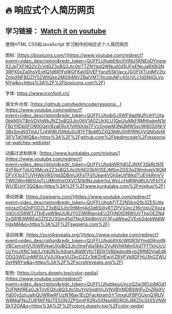 # 🔥 响应式个人简历网页
##  学习链接： [Watch it on youtube](https://youtu.be/oy8dSsK57Ps)
使用HTML CSS和JavaScript 学习制作的响应式个人简历网页

图标: [https://boxicons.com/](https://www.youtube.com/redirect?event=video_description&redir_token=QUFFLUhqbEl6c0VlNU5KNEpDYmpwX2JpTXFNQ2V2cVdGZ3xBQ3Jtc0trTTZNYlptQWNud0d5UFpENnJaRXBGN3RPX0xZa0hsVExKQ1d6R1FpWGFKaVlDVEFYand5SkVaczJGOFlXTUdMV2txZmpXNFBDZlY5ZWlIQkp2MG94NVZBalVMTi1IczduNFc4SUVLc1dSNjlGLVpNYw&q=https%3A%2F%2Fboxicons.com%2F) 

字体: https://www.iconfont.cn/

源文件仓库: [https://github.com/bedimcode/responsi...](https://www.youtube.com/redirect?event=video_description&redir_token=QUFFLUhqbGJXWF9adWJPcjhYUXp0bkN5VTBnVDVhWkJNZ3xBQ3Jtc0ttV1A0ZUhXLU1QeUluMkFRMHlxdmN1dFBzYllDb0FOMXlQeV8zaERsX1VKNXdsTFVzSngwM3NQMW5sUW80SXNrV3BxSmd5S1VqUTJ4WjBUSWduSU81YTBoMGZXQ3N6U0ljR1RNUjVQN0dvM3lFVTdOWQ&q=https%3A%2F%2Fgithub.com%2Fbedimcode%2Fresponsive-watches-website) 

动画过滤和排序: [https://www.kunkalabs.com/mixitup/](https://www.youtube.com/redirect?event=video_description&redir_token=QUFFLUhqbWRYdDZJNXF3SkRLN1E4VFBpYTdUQ1lMczk2Z3xBQ3Jtc0trNGl3b1h1SEJMSmZGS3p2WmhqeV9QMDFVX1p3TUVHWkVRSVptSDBmUXFaTFd1Ukw4VGh5eUlfWkdTUEVkRmVVTWtOWmNBSUpTLUMtdVotOXVCS0ktNzJqbm1oLWpLcHdRWjd6UUVFb1YzWU1EUnY3QQ&q=https%3A%2F%2Fwww.kunkalabs.com%2Fmixitup%2F) 

滑动效果: [https://swiperjs.com/](https://www.youtube.com/redirect?event=video_description&redir_token=QUFFLUhqbTlTZ2N5bnQ1b3ZESUtIemtzazlOd2hPODZLZ3xBQ3Jtc0ttMml4d3d6S0IyRTZPVVJnc216cVpUZXpzaVdOUG56WTJTbjEyeW9qUURJY0ZiWlRlampEU2FhN0tDNWlUVThpOEZNd2xQR1B3MlREaGZfS2U3Qm45dTNoX3lpWmVJV3FxaWhwZVExb2dobWdlWHgxMA&q=https%3A%2F%2Fswiperjs.com%2F) 

滚动效果: [https://scrollrevealjs.org/](https://www.youtube.com/redirect?event=video_description&redir_token=QUFFLUhqbXhXcWt0R3llYmd0RnotNVBCemxHVU5WRVkwUXxBQ3Jtc0treFdIa184c2VuNVhKMm5XdTFfTkhUcUUzYmJXNC1pb3JYdUN3cXdraHJRdWVtUTBDX1VBbkdmdlkyb2RfMDVjaEdKODQ3WDJnMlF0LVVJUXkwVUZkcDZZc1hKZHEwVjZBVFVkRDFHU3hGZWU2eHNRYw&q=https%3A%2F%2Fscrollrevealjs.org%2F) 

配色: [https://colors.dopely.top/color-pedia](https://www.youtube.com/redirect?event=video_description&redir_token=QUFFLUhqbkpuUnczQ2w3R1JoMGd1ZUFNN1REaGJkTnVEQXxBQ3Jtc0tuYnVlejdhVjJVNVBVMDBSWjFyZnZReXVYd00ySzhJalhQUWRwRFUzN1l6ay1EcDFacktram5YTmxaUFBPOUxnQ1RUVWRMaFNoZU81WFNUTE5ON3ZPSmtFR2RxSXNqdjRDRGhJMjZ0cGtXSVNWSkY2OA&q=https%3A%2F%2Fcolors.dopely.top%2Fcolor-pedia)


